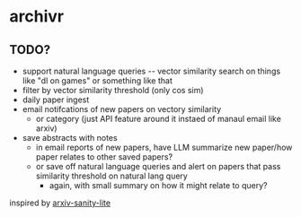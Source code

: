 # archivr

## TODO?

- support natural language queries -- vector similarity search on things like "dl on games" or something like that
- filter by vector similarity threshold (only cos sim)
- daily paper ingest
- email notifcations of new papers on vectory similarity
  - or category (just API feature around it instaed of manaul email like arxiv)
- save abstracts with notes
  - in email reports of new papers, have LLM summarize new paper/how paper relates to other saved papers?
  - or save off natural language queries and alert on papers that pass similarity threshold on natural lang query
    - again, with small summary on how it might relate to query?

inspired by [arxiv-sanity-lite](https://github.com/karpathy/arxiv-sanity-lite)
